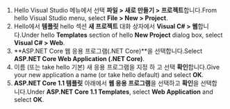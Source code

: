 1. <span data-ttu-id="34854-101">Hello Visual Studio 메뉴에서 선택 **파일 > 새로 만들기 > 프로젝트**합니다.</span><span class="sxs-lookup"><span data-stu-id="34854-101">From hello Visual Studio menu, select **File > New > Project**.</span></span>
2. <span data-ttu-id="34854-102">Hello에서 **템플릿** hello 섹션 **새 프로젝트** 대화 상자에서 **Visual C# > 웹**합니다.</span><span class="sxs-lookup"><span data-stu-id="34854-102">Under hello **Templates** section of hello **New Project** dialog box, select **Visual C# > Web**.</span></span>
3. <span data-ttu-id="34854-103">**ASP.NET Core 웹 응용 프로그램(.NET Core)**을 선택합니다.</span><span class="sxs-lookup"><span data-stu-id="34854-103">Select **ASP.NET Core Web Application (.NET Core)**.</span></span>
4. <span data-ttu-id="34854-104">이름 (또는 take hello 기본) 새 응용 프로그램을 지정 하 고 선택 **확인**합니다.</span><span class="sxs-lookup"><span data-stu-id="34854-104">Give your new application a name (or take hello default) and select **OK**.</span></span>
5. <span data-ttu-id="34854-105">**ASP.NET Core 1.1 템플릿** 아래에서 **웹 응용 프로그램**을 선택하고 **확인**을 선택합니다.</span><span class="sxs-lookup"><span data-stu-id="34854-105">Under **ASP.NET Core 1.1 Templates**, select **Web Application** and select **OK**.</span></span>

